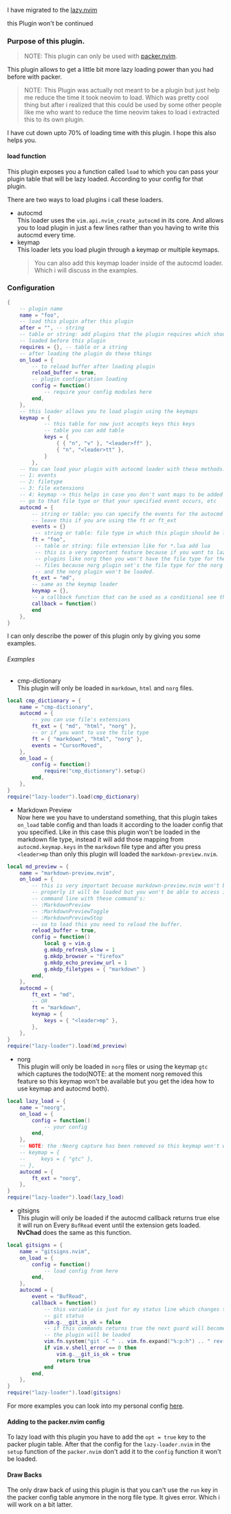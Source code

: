 I have migrated to the [lazy.nvim](https://github.com/folke/lazy.nvim.git/)

this Plugin won't be continued

### Purpose of this plugin.

> NOTE: This plugin can only be used with [packer.nvim](https://github.com/wbthomason/packer.nvim).

This plugin allows to get a little bit more lazy loading power than you had
before with packer.

> NOTE: This Plugin was actually not meant to be a plugin but just help me reduce
> the time it took neovim to load. Which was pretty cool thing but after i
> realized that this could be used by some other people like me who want to
> reduce the time neovim takes to load i extracted this to its own plugin.

I have cut down upto 70% of loading time with this plugin. I hope this also helps
you.

#### load function

This plugin exposes you a function called `load` to which you can pass your
plugin table that will be lazy loaded. According to your config for that plugin.

There are two ways to load plugins i call these loaders.

- autocmd<br>
  This loader uses the `vim.api.nvim_create_autocmd` in its core. And allows
  you to load plugin in just a few lines rather than you having to write this
  autocmd every time.
- keymap<br>
  This loader lets you load plugin through a keymap or multiple keymaps.
  > You can also add this keymap loader inside of the autocmd loader. Which i will
  > discuss in the examples.

### Configuration

```lua
{
    -- plugin name
    name = "foo",
    -- load this plugin after this plugin
    after = "", -- string
    -- table or string: add plugins that the plugin requires which should be
    -- loaded before this plugin
    requires = {}, -- table or a string
    -- after loading the plugin do these things
    on_load = {
        -- to reload buffer after loading plugin
        reload_buffer = true,
        -- plugin configuration loading
        config = function()
            -- require your config modules here
        end,
    },
    -- this loader allows you to load plugin using the keymaps
    keymap = {
            -- this table for now just accepts keys this keys
            -- table you can add table
            keys = {
                { { "n", "v" }, "<leader>ff" },
                { "n", "<leader>tt" },
            }
        },
    -- You can load your plugin with autocmd loader with these methods:
    -- 1: events
    -- 2: filetype
    -- 3: file extensions
    -- 4: keymap -> this helps in case you don't want maps to be added before you
    -- go to that file type or that your specified event occurs, etc
    autocmd = {
        -- string or table: you can specify the events for the autocmd or you can
        -- leave this if you are using the ft or ft_ext
        events = {}
         -- string or table: file type in which this plugin should be loaded
        ft = "foo",
         -- table or string: file extension like for *.lua add lua
         -- this is a very important feature because if you want to lazy load the
         -- plugins like norg then you won't have the file type for the norg
         -- files because norg plugin set's the file type for the norg fiels
         -- and the norg plugin won't be loaded.
        ft_ext = "md",
        -- same as the keymap loader
        keymap = {},
        -- a callback function that can be used as a conditional see the gitsigns example
        callback = function()
        end
    },
}
```

I can only describe the power of this plugin only by giving you some examples.

###### Examples

- cmp-dictionary<br>
  This plugin will only be loaded in `markdown`, `html` and `norg` files.

```lua
local cmp_dictionary = {
    name = "cmp-dictionary",
    autocmd = {
        -- you can use file's extensions
        ft_ext = { "md", "html", "norg" },
        -- or if you want to use the file type
        ft = { "markdown", "html", "norg" },
        events = "CursorMoved",
    },
    on_load = {
        config = function()
            require("cmp_dictionary").setup()
        end,
    },
}
require("lazy-loader").load(cmp_dictionary)
```

- Markdown Preview<br>
  Now here we you have to understand something, that this plugin takes `on_load`
  table config and than loads it according to the loader config that you specified. Like
  in this case this plugin won't be loaded in the markdown file type, instead it
  will add those mapping from `autocmd.keymap.keys` in the `markdown` file type and after
  you press `<leader>mp` than only this plugin will loaded the `markdown-preview.nvim`.

```lua
local md_preview = {
    name = "markdown-preview.nvim",
    on_load = {
        -- this is very important becuase markdown-preview.nvim won't be loaded
        -- properly it will be loaded but you won't be able to access it from
        -- command line with these command's:
        -- :MarkdownPreview
        -- :MarkdownPreviewToggle
        -- :MarkdownPreviewStop
        -- so to load this you need to reload the buffer.
        reload_buffer = true,
        config = function()
            local g = vim.g
            g.mkdp_refresh_slow = 1
            g.mkdp_browser = "firefox"
            g.mkdp_echo_preview_url = 1
            g.mkdp_filetypes = { "markdown" }
        end,
    },
    autocmd = {
        ft_ext = "md",
        -- OR
        ft = "markdown",
        keymap = {
            keys = { "<leader>mp" },
        },
    },
}
require("lazy-loader").load(md_preview)
```

- norg<br>
  This plugin will only be loaded in `norg` files or using the keymap `gtc` which
  captures the todo(NOTE: at the moment norg removed this feature so this keymap
  won't be available but you get the idea how to use keymap and autocmd both).

```lua
local lazy_load = {
    name = "neorg",
    on_load = {
        config = function()
            -- your config
        end,
    },
    -- NOTE: the :Neorg capture has been removed so this keymap won't work
    -- keymap = {
    --     keys = { "gtc" },
    -- },
    autocmd = {
        ft_ext = "norg",
    },
}
require("lazy-loader").load(lazy_load)
```

- gitsigns<br>
  This plugin will only be loaded if the autocmd callback returns true else it
  will run on Every `BufRead` event until the extension gets loaded.
  **NvChad** does the same as this function.

```lua
local gitsigns = {
    name = "gitsigns.nvim",
    on_load = {
        config = function()
            -- load config from here
        end,
    },
    autocmd = {
        event = "BufRead",
        callback = function()
            -- this variable is just for my status line which changes the git
            -- git status
            vim.g.__git_is_ok = false
            -- if this commands returns true the next guard will become true and
            -- the plugin will be loaded
            vim.fn.system("git -C " .. vim.fn.expand("%:p:h") .. " rev-parse")
            if vim.v.shell_error == 0 then
                vim.g.__git_is_ok = true
                return true
            end
        end,
    },
}
require("lazy-loader").load(gitsigns)
```

For more examples you can look into my personal config [here](https://github.com/TheSafdarAwan/nvim_conf/tree/master/lua/safdar/setup).

#### Adding to the packer.nvim config

To lazy load with this plugin you have to add the `opt = true` key to the packer
plugin table. After that the config for the `lazy-loader.nvim` in the `setup`
function of the `packer.nvim` don't add it to the `config` function it won't be
loaded.

#### Draw Backs

The only draw back of using this plugin is that you can't use the `run` key in
the packer config table anymore in the norg file type. It gives error. Which i
will work on a bit latter.
